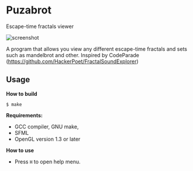 # Puzabrot
Escape-time fractals viewer

![screenshot](screenshot.png "Screenshot")

A program that allows you view any different escape-time fractals and sets such as mandelbrot and other.
Inspired by CodeParade (https://github.com/HackerPoet/FractalSoundExplorer)

## Usage

**How to build**

```console
$ make
```
**Requirements:**

- GCC compiler, GNU make,
- SFML
- OpenGL version 1.3 or later

**How to use**

- Press `H` to open help menu.
